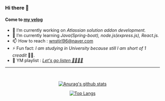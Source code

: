 ### Hi there 👋
#### Come to [my velog](https://velog.io/@junsugi) 

- 🔭 I’m currently working on *Atlassian solution addon development.*
- 🌱 I’m currently learning *Java(Spring-boot), node.js(express.js), React.js.*
- 📫 How to reach : wnstjrl96@naver.com
- ⚡ Fun fact: *I am studying in University because still I am short of 1 creadit* 🤣🤣.
- 🎼 YM playlist : *[Let's go listen 💁‍♂️🤷‍♂️](https://youtu.be/lCdQcZDDdOs)*

<hr>
<br>
<div align=center>

[![Anurag's github stats](https://github-readme-stats.vercel.app/api?username=junsugi&show_icons=true&hide=stars&hide_border=true&show_owner=true&title_color=8EA8DB&icon_color=8EA8DB)](https://github.com/anuraghazra/github-readme-stats)

[![Top Langs](https://github-readme-stats.vercel.app/api/top-langs/?username=junsugi&layout=compact&hide_border=true)](https://github.com/anuraghazra/github-readme-stats)
</div>
